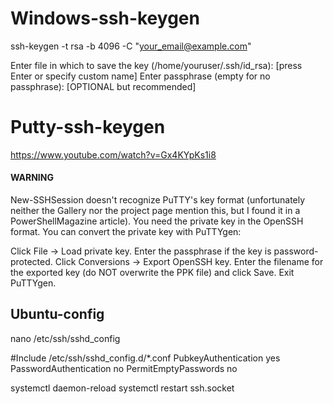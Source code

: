 # Windows-ssh-keygen

ssh-keygen -t rsa -b 4096 -C "your_email@example.com"


Enter file in which to save the key (/home/youruser/.ssh/id_rsa): [press Enter or specify custom name]
Enter passphrase (empty for no passphrase): [OPTIONAL but recommended]



# Putty-ssh-keygen

https://www.youtube.com/watch?v=Gx4KYpKs1i8


#### WARNING

New-SSHSession doesn't recognize PuTTY's key format (unfortunately neither the Gallery nor the project page mention this, but I found it in a PowerShellMagazine article). You need the private key in the OpenSSH format. You can convert the private key with PuTTYgen:

Click File → Load private key.
Enter the passphrase if the key is password-protected.
Click Conversions → Export OpenSSH key.
Enter the filename for the exported key (do NOT overwrite the PPK file) and click Save.
Exit PuTTYgen.



## Ubuntu-config

nano /etc/ssh/sshd_config

#Include /etc/ssh/sshd_config.d/*.conf
PubkeyAuthentication yes
PasswordAuthentication no
PermitEmptyPasswords no

systemctl daemon-reload
 systemctl restart ssh.socket
